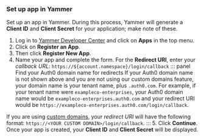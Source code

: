 ### Set up app in Yammer
Set up an app in Yammer. During this process, Yammer will generate a **Client ID** and **Client Secret** for your application; make note of these.
1. Log in to [Yammer Developer Center](https://developer.yammer.com/) and click on **Apps** in the top menu.
2. Click on **Register an App**.
3. Then click **Register New App**.
4. Name your app and complete the form. For the **Redirect URI**, enter your <dfn data-key="callback">callback URL</dfn>:
  `https://${account.namespace}/login/callback`
::: panel Find your Auth0 domain name for redirects
If your Auth0 domain name is not shown above and you are not using our custom domains feature, your domain name is your tenant name, plus `.auth0.com`. For example, if your tenant name were `exampleco-enterprises`, your Auth0 domain name would be `exampleco-enterprises.auth0.com` and your redirect URI would be `https://exampleco-enterprises.auth0.com/login/callback`.

If you are using [custom domains](https://auth0.com/docs/custom-domains), your <dfn data-key="callback">redirect URI</dfn> will have the following format: `https://<YOUR CUSTOM DOMAIN>/login/callback`.
:::
5. Click **Continue**. Once your app is created, your **Client ID** and **Client Secret** will be displayed.
